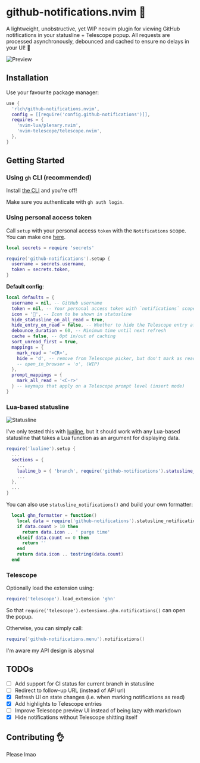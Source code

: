 # github-notifications.nvim :bell:

A lightweight, unobstructive, yet WIP neovim plugin for viewing GitHub notifications in your statusline + Telescope popup. 
All requests are processed asynchronously, debounced and cached to ensure no delays in your UI! :rocket:

![Preview](https://imgur.com/F6CzZ8O.png)

## Installation

Use your favourite package manager:

```lua
use {
  'rlch/github-notifications.nvim',
  config = [[require('config.github-notifications')]],
  requires = {
    'nvim-lua/plenary.nvim',
    'nvim-telescope/telescope.nvim',
  },
}
```

## Getting Started

### Using `gh` CLI (recommended)

Install [the CLI](https://github.com/cli/cli) and you're off!

Make sure you authenticate with `gh auth login`.


### Using personal access token

Call `setup` with your personal access `token` with the `Notifications` scope. You can make one [here](https://github.com/settings/tokens).

```lua
local secrets = require 'secrets'

require('github-notifications').setup {
  username = secrets.username,
  token = secrets.token,
}
```


**Default config**:

```lua
local defaults = {
  username = nil, -- GitHub username
  token = nil, -- Your personal access token with `notifications` scope
  icon = '', -- Icon to be shown in statusline
  hide_statusline_on_all_read = true,
  hide_entry_on_read = false, -- Whether to hide the Telescope entry after reading (buggy)
  debounce_duration = 60, -- Minimum time until next refresh
  cache = false, -- Opt in/out of caching
  sort_unread_first = true,
  mappings = {
    mark_read = '<CR>',
    hide = 'd', -- remove from Telescope picker, but don't mark as read
    -- open_in_browser = 'o', (WIP)
  },
  prompt_mappings = {
    mark_all_read = '<C-r>'
  } -- keymaps that apply on a Telescope prompt level (insert mode)
}
```

### Lua-based statusline 

![Statusline](https://imgur.com/4JAnmvE.png)

I've only tested this with [lualine](https://github.com/hoob3rt/lualine.nvim), but it should work with any Lua-based statusline that takes a Lua function as an argument for displaying data.

```lua
require('lualine').setup {
  ...
  sections = {
    ...
    lualine_b = { 'branch', require('github-notifications').statusline_notification_count },
    ...
  },
  ...
}
```

You can also use `statusline_notifications()` and build your own formatter:

```lua
  local ghn_formatter = function()
    local data = require('github-notifications').statusline_notifications()
    if data.count > 10 then
      return data.icon .. ' purge time'
    elseif data.count == 0 then
      return ''
    end
    return data.icon .. tostring(data.count)
  end
```


### Telescope

Optionally load the extension using:

```lua
require('telescope').load_extension 'ghn'
```

So that `require('telescope').extensions.ghn.notifications()` can open the popup.

Otherwise, you can simply call:

```lua
require('github-notifications.menu').notifications()
```

I'm aware my API design is abysmal

## TODOs

- [ ] Add support for CI status for current branch in statusline
- [ ] Redirect to follow-up URL (instead of API url)
- [x] Refresh UI on state changes (i.e. when marking notifications as read)
- [x] Add highlights to Telescope entries
- [ ] Improve Telescope preview UI instead of being lazy with markdown
- [x] Hide notifications without Telescope shitting itself

## Contributing :ok_hand:

Please lmao
